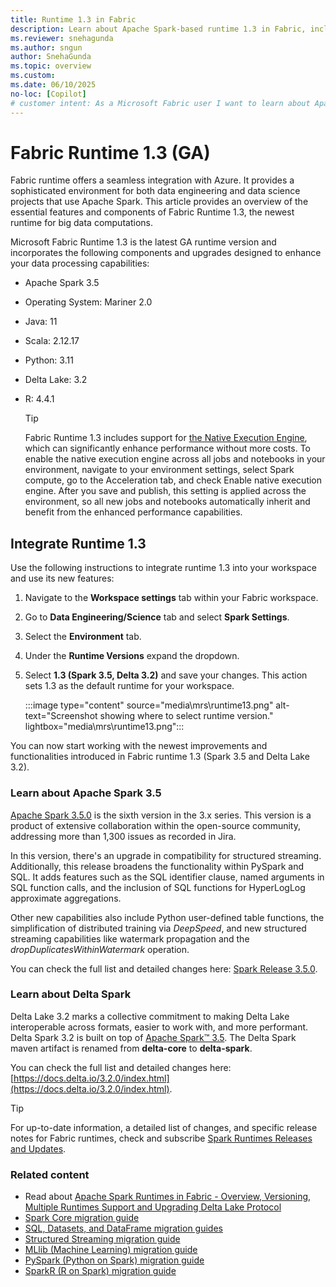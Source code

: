 ```yaml
---
title: Runtime 1.3 in Fabric
description: Learn about Apache Spark-based runtime 1.3 in Fabric, including the unique features, capabilities, and best practices.
ms.reviewer: snehagunda
ms.author: sngun
author: SnehaGunda
ms.topic: overview
ms.custom:
ms.date: 06/10/2025
no-loc: [Copilot]
# customer intent: As a Microsoft Fabric user I want to learn about Apache Spark-based runtime 1.3 in Fabric.
---
```


# Fabric Runtime 1.3 (GA)

Fabric runtime offers a seamless integration with Azure. It provides a sophisticated environment for both data engineering and data science projects that use Apache Spark. This article provides an overview of the essential features and components of Fabric Runtime 1.3, the newest runtime for big data computations.

Microsoft Fabric Runtime 1.3 is the latest GA runtime version and incorporates the following components and upgrades designed to enhance your data processing capabilities:

- Apache Spark 3.5
- Operating System: Mariner 2.0
- Java: 11
- Scala: 2.12.17
- Python: 3.11
- Delta Lake: 3.2
- R: 4.4.1

    > [!TIP]
    > Fabric Runtime 1.3 includes support for [the Native Execution Engine](./native-execution-engine-overview.md), which can significantly enhance performance without more costs. To enable the native execution engine across all jobs and notebooks in your environment, navigate to your environment settings, select Spark compute, go to the Acceleration tab, and check Enable native execution engine. After you save and publish, this setting is applied across the environment, so all new jobs and notebooks automatically inherit and benefit from the enhanced performance capabilities.

## Integrate Runtime 1.3

Use the following instructions to integrate runtime 1.3 into your workspace and use its new features:

1. Navigate to the **Workspace settings** tab within your Fabric workspace.
1. Go to **Data Engineering/Science** tab and select **Spark Settings**.
1. Select the **Environment** tab.
1. Under the **Runtime Versions** expand the dropdown.
1. Select **1.3 (Spark 3.5, Delta 3.2)** and save your changes. This action sets 1.3 as the default runtime for your workspace.

    :::image type="content" source="media\mrs\runtime13.png" alt-text="Screenshot showing where to select runtime version." lightbox="media\mrs\runtime13.png":::

You can now start working with the newest improvements and functionalities introduced in Fabric runtime 1.3 (Spark 3.5 and Delta Lake 3.2).

### Learn about Apache Spark 3.5

[Apache Spark 3.5.0](https://spark.apache.org/releases/spark-release-3-5-0.html) is the sixth version in the 3.x series. This version is a product of extensive collaboration within the open-source community, addressing more than 1,300 issues as recorded in Jira.

In this version, there's an upgrade in compatibility for structured streaming. Additionally, this release broadens the functionality within PySpark and SQL.
It adds features such as the SQL identifier clause, named arguments in SQL function calls, and the inclusion of SQL functions for HyperLogLog approximate aggregations.

Other new capabilities also include Python user-defined table functions, the simplification of distributed training via *DeepSpeed*, and new structured streaming capabilities like watermark propagation and the *dropDuplicatesWithinWatermark* operation.

You can check the full list and detailed changes here: [Spark Release 3.5.0](https://spark.apache.org/releases/spark-release-3-5-0.html).

### Learn about Delta Spark

Delta Lake 3.2 marks a collective commitment to making Delta Lake interoperable across formats, easier to work with, and more performant. Delta Spark 3.2 is built on top of [Apache Spark™ 3.5](https://spark.apache.org/releases/spark-release-3-5-0.html). The Delta Spark maven artifact is renamed from **delta-core** to **delta-spark**.

You can check the full list and detailed changes here: [https://docs.delta.io/3.2.0/index.html](https://docs.delta.io/3.2.0/index.html).

> [!TIP]
> For up-to-date information, a detailed list of changes, and specific release notes for Fabric runtimes, check and subscribe [Spark Runtimes Releases and Updates](https://github.com/microsoft/synapse-spark-runtime/tree/main/Fabric/Runtime%201.3%20(Spark%203.5)).

### Related content

- Read about [Apache Spark Runtimes in Fabric - Overview, Versioning, Multiple Runtimes Support and Upgrading Delta Lake Protocol](./runtime.md)
- [Spark Core migration guide](https://spark.apache.org/docs/3.5.0/core-migration-guide.html)
- [SQL, Datasets, and DataFrame migration guides](https://spark.apache.org/docs/3.5.0/sql-migration-guide.html)
- [Structured Streaming migration guide](https://spark.apache.org/docs/3.5.0/ss-migration-guide.html)
- [MLlib (Machine Learning) migration guide](https://spark.apache.org/docs/3.5.0/ml-migration-guide.html)
- [PySpark (Python on Spark) migration guide](https://spark.apache.org/docs/3.5.0/api/python/migration_guide/pyspark_upgrade.html)
- [SparkR (R on Spark) migration guide](https://spark.apache.org/docs/3.5.0/sparkr-migration-guide.html)
